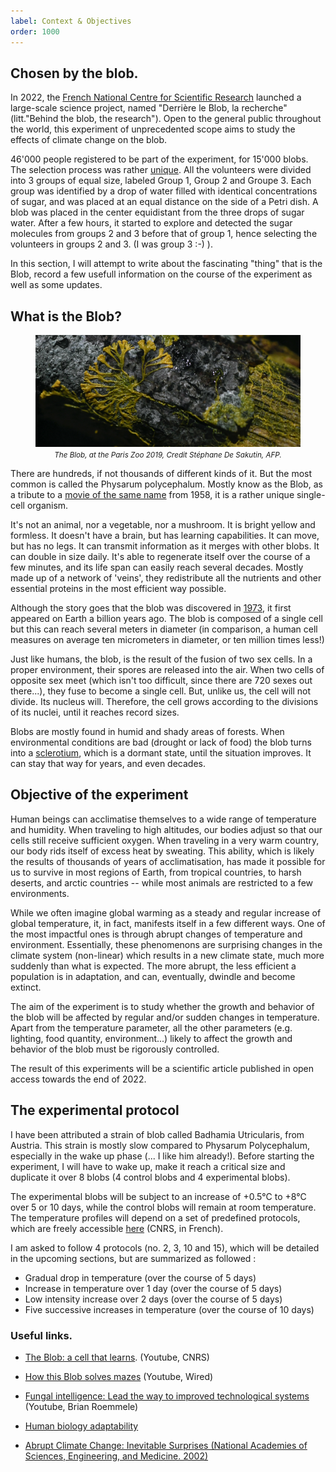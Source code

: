 ```yaml
---
label: Context & Objectives
order: 1000
---
```


## Chosen by the blob.

In 2022, the [French National Centre for Scientific Research](https://en.wikipedia.org/wiki/French_National_Centre_for_Scientific_Research) launched a large-scale science project, named "Derrière le Blob, la recherche" (litt."Behind the blob, the research"). Open to the general public throughout the world, this experiment of unprecedented scope aims to study the effects of climate change on the blob.

46'000 people registered to be part of the experiment, for 15'000 blobs. The selection process was rather [unique](https://www.youtube.com/watch?v=ej3V6KuZcmU). All the volunteers were divided into 3 groups of equal size, labeled Group 1, Group 2 and Groupe 3. Each group was identified by a drop of water filled with identical concentrations of sugar, and was placed at an equal distance on the side of a Petri dish. A blob was placed in the center equidistant from the three drops of sugar water. After a few hours, it started to explore and detected the sugar molecules from groups 2 and 3 before that of group 1, hence selecting the volunteers in groups 2 and 3. (I was group 3 :-) ).

In this section, I will attempt to write about the fascinating "thing" that is the Blob, record a few usefull information on the course of the experiment as well as some updates.


## What is the Blob?

<figure>
<img src="https://github.com/viewsourc3/Chishiki/raw/main/posts/Science/Global%20Warming%20Experiment/Source/IMG/BannerBlob.jpg">
<figcaption><center><small><i>The Blob, at the Paris Zoo 2019, Credit Stéphane De Sakutin, AFP.</i></small></center></figcaption>
</figure>

There are hundreds, if not thousands of different kinds of it. But the most common is called the Physarum polycephalum. Mostly know as the Blob, as a tribute to a [movie of the same name](https://www.youtube.com/watch?v=TdUsyXQ8Wrs) from 1958, it is a rather unique single-cell organism. 

It's not an animal, nor a vegetable, nor a mushroom. It is bright yellow and formless. It doesn't have a brain, but has learning capabilities. It can move, but has no legs. It can transmit information as it merges with other blobs. It can double in size daily. It's able to regenerate itself over the course of a few minutes, and its life span can easily reach several decades. Mostly made up of a network of 'veins', they redistribute all the nutrients and other essential proteins in the most efficient way possible.

Although the story goes that the blob was discovered in [1973](https://www.nytimes.com/1973/05/30/archives/blob-grows-in-dallas-housewife-is-puzzled.html), it first appeared on Earth a billion years ago. The blob is composed of a single cell but this can reach several meters in diameter (in comparison, a human cell measures on average ten micrometers in diameter, or ten million times less!)

Just like humans, the blob, is the result of the fusion of two sex cells. In a proper environment, their spores are released into the air. When two cells of opposite sex meet (which isn't too difficult, since there are 720 sexes out there...), they fuse to become a single cell. But, unlike us, the cell will not divide. Its nucleus will. Therefore, the cell grows according to the divisions of its nuclei, until it reaches record sizes.

Blobs are mostly found in humid and shady areas of forests. When environmental conditions are bad (drought or lack of food) the blob turns into a [sclerotium](https://en.wikipedia.org/wiki/Sclerotium), which is a dormant state, until the situation improves. It can stay that way for years, and even decades.


## Objective of the experiment

Human beings can acclimatise themselves to a wide range of temperature and humidity. When traveling to high altitudes, our bodies adjust so that our cells still receive sufficient oxygen. When traveling in a very warm country, our body rids itself of excess heat by sweating. This ability, which is likely the results of thousands of years of acclimatisation, has made it possible for us to survive in most regions of Earth, from tropical countries, to harsh deserts, and arctic countries -- while most animals are restricted to a few environments. 

While we often imagine global warming as a steady and regular increase of global temperature, it, in fact, manifests itself in a few different ways. One of the most impactful ones is through abrupt changes of temperature and environment. Essentially, these phenomenons are surprising changes in the climate system (non-linear) which results in a new climate state, much more suddenly than what is expected. The more abrupt, the less efficient a population is in adaptation, and can, eventually, dwindle and become extinct.

The aim of the experiment is to study whether the growth and behavior of the blob will be affected by regular and/or sudden changes in temperature. Apart from the temperature parameter, all the other parameters (e.g. lighting, food quantity, environment...) likely to affect the growth and behavior of the blob must be rigorously controlled. 

The result of this experiments will be a scientific article published in open access towards the end of 2022. 


## The experimental protocol

I have been attributed a strain of blob called Badhamia Utricularis, from Austria. This strain is mostly slow compared to Physarum Polycephalum, especially in the wake up phase (... I like him already!). Before starting the experiment, I will have to wake up, make it reach a critical size and duplicate it over 8 blobs (4 control blobs and 4 experimental blobs). 

The experimental blobs will be subject to an increase of +0.5°C to +8°C over 5 or 10 days, while the control blobs will remain at room temperature. The temperature profiles will depend on a set of predefined protocols, which are freely accessible [here](https://www.cnrs.fr/en/node/6451) (CNRS, in French).

I am asked to follow 4 protocols (no. 2, 3, 10 and 15), which will be detailed in the upcoming sections, but are summarized as followed : 
 - Gradual drop in temperature (over the course of 5 days)
 - Increase in temperature over 1 day (over the course of 5 days)
 - Low intensity increase over 2 days (over the course of 5 days)
 - Five successive increases in temperature (over the course of 10 days)


### Useful links.

  * [The Blob: a cell that learns](https://www.youtube.com/watch?v=Dwcx6yCdDE8). (Youtube, CNRS)

  * [How this Blob solves mazes](https://www.youtube.com/watch?v=7YWbY7kWesI) (Youtube, Wired)

  * [Fungal intelligence: Lead the way to improved technological systems](https://www.youtube.com/watch?v=7YWbY7kWesI) (Youtube, Brian Roemmele)

  * [Human biology adaptability](https://www2.palomar.edu/anthro/adapt/)

  * [Abrupt Climate Change: Inevitable Surprises (National Academies of Sciences, Engineering, and Medicine. 2002)](https://nap.nationalacademies.org/read/10136/chapter/3)